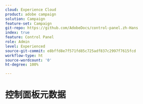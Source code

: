 ```yaml
---
cloud: Experience Cloud
product: adobe campaign
solution: Campaign
feature-set: Campaign
git-repo: https://github.com/AdobeDocs/control-panel.zh-Hans
index: true
feature: Control Panel
role: Admin
level: Experienced
source-git-commit: e8bffd8e7f571fd85c725adf837c2997f7615fcd
workflow-type: ht
source-wordcount: '0'
ht-degree: 100%

---
```



# 控制面板元数据

